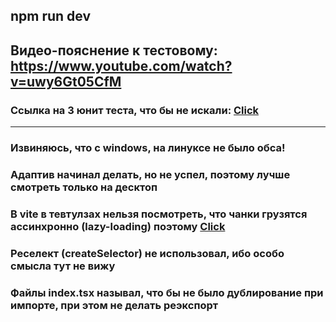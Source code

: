 ## npm run dev
## Видео-пояснение к тестовому: https://www.youtube.com/watch?v=uwy6Gt05CfM
### Ссылка на 3 юнит теста, что бы не искали: [**Click**](https://github.com/szx231/test-task-skypro/blob/master/src/store/users/thunk/thunk.test.ts)

------------------------------------------------------------------------------------------------------------------------------------------------------
### Извиняюсь, что с windows, на линуксе не было обса!
### Адаптив начинал делать, но не успел, поэтому лучше смотреть только на десктоп
### В vite в тевтулзах нельзя посмотреть, что чанки грузятся ассинхронно (lazy-loading) поэтому [**Click**](https://github.com/szx231/test-task-skypro/blob/master/src/App.tsx)
### Реселект (createSelector) не использовал, ибо особо смысла тут не вижу
### Файлы index.tsx называл, что бы не было дублирование при импорте, при этом не делать реэкспорт
